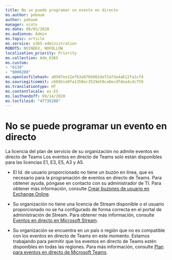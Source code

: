 ```yaml
---
title: No se puede programar un evento en directo
ms.author: pebaum
author: pebaum
manager: scotv
ms.date: 08/03/2020
ms.audience: Admin
ms.topic: article
ms.service: o365-administration
ROBOTS: NOINDEX, NOFOLLOW
localization_priority: Priority
ms.collection: Adm_O365
ms.custom:
- "6139"
- "9000208"
ms.openlocfilehash: a0507ee12efb3a076b962de72afda4a612fa1cfd
ms.sourcegitcommit: c6692ce0fa1358ec3529e59ca0ecdfdea4cdc759
ms.translationtype: HT
ms.contentlocale: es-ES
ms.lasthandoff: 09/14/2020
ms.locfileid: "47735288"
---
```

# <a name="unable-to-schedule-a-live-event"></a>No se puede programar un evento en directo

La licencia del plan de servicio de su organización no admite eventos en directo de Teams Los eventos en directo de Teams solo están disponibles para las licencias E1, E3, E5, A3 y A5.

- El Id. de usuario proporcionado no tiene un buzón en línea, que es necesario para la programación de eventos en directo de Teams. Para obtener ayuda, póngase en contacto con su administrador de TI. Para obtener más información, consulte [Crear buzones de usuario en Exchange Online](https://docs.microsoft.com/exchange/recipients-in-exchange-online/create-user-mailboxes).

- Su organización no tiene una licencia de Stream disponible o el usuario proporcionado no se ha configurado de forma correcta en el portal de administración de Stream. Para obtener más información, consulte [Eventos en directo en Microsoft Stream](https://docs.microsoft.com/stream/live-event-overview).

- Su organización se encuentra en un país o región que no es compatible con los eventos en directo de Teams en este momento. Estamos trabajando para permitir que los eventos en directo de Teams estén disponibles en todas las regiones. Para más información, consulte [Plan para eventos en directo de Microsoft Teams](https://docs.microsoft.com/microsoftteams/teams-live-events/plan-for-teams-live-events).